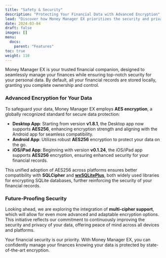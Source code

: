 ```yaml
---
title: "Safety & Security"
description: "Protecting Your Financial Data with Advanced Encryption"
lead: "Discover how Money Manager EX prioritizes the security and privacy of your financial information."
date: 2024-03-04
draft: false
images: []
menu:
  docs:
    parent: "Features"
toc: true
weight: 110
---
```


Money Manager EX is your trusted financial companion, designed to seamlessly manage your finances while ensuring top-notch security for your personal data. By default, all your financial records are stored locally, granting you complete ownership and control.

### Advanced Encryption for Your Data

To safeguard your data, Money Manager EX employs **AES encryption**, a globally recognized standard for secure data protection:

- **Desktop App**: Starting from version **v1.8.1**, the Desktop app now supports **AES256**, enhancing encryption strength and aligning with the Android app for seamless compatibility.
- **Android App**: Utilizes robust **AES256** encryption to protect your data on the go.
- **iOS/iPad App**: Beginning with version **v0.1.24**, the iOS/iPad app supports **AES256** encryption, ensuring enhanced security for your financial records.

This unified adoption of AES256 across platforms ensures better compatibility with **SQLCipher** and **[wxSQLitePlus](https://github.com/guanlisheng/wxsqliteplus)**, both widely used libraries for encrypting SQLite databases, further reinforcing the security of your financial records.

### Future-Proofing Security

Looking ahead, we are exploring the integration of **multi-cipher support**, which will allow for even more advanced and adaptable encryption options. This initiative reflects our commitment to continuously improving the security and privacy of your data, offering peace of mind across all devices and platforms.

Your financial security is our priority. With Money Manager EX, you can confidently manage your finances knowing your data is protected by state-of-the-art encryption.
